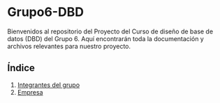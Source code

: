 # Grupo6-DBD
Bienvenidos al repositorio del Proyecto del Curso de diseño de base de datos (DBD) del Grupo 6. Aquí encontrarán toda la documentación y archivos relevantes para nuestro proyecto.

## Índice

1. [Integrantes del grupo](Integrantes/integrantes.md)
2. [Empresa](Empresa/empresa.md)
